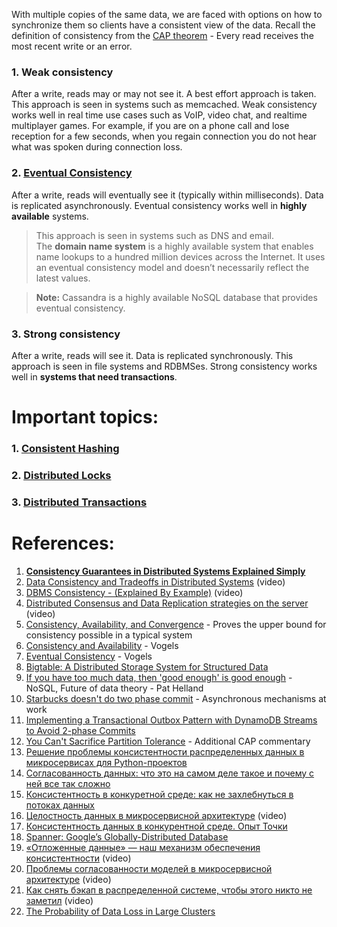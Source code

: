 With multiple copies of the same data, we are faced with options on how to synchronize them so clients have a consistent view of the data. Recall the definition of consistency from the [CAP theorem](https://github.com/donnemartin/system-design-primer#cap-theorem) - Every read receives the most recent write or an error.

### 1. **Weak consistency**

After a write, reads may or may not see it. A best effort approach is taken.
This approach is seen in systems such as memcached. Weak consistency works well in real time use cases such as VoIP, video chat, and realtime multiplayer games. For example, if you are on a phone call and lose reception for a few seconds, when you regain connection you do not hear what was spoken during connection loss.

### 2. **[Eventual Consistency](Eventual%20Consistency)**

After a write, reads will eventually see it (typically within milliseconds). Data is replicated asynchronously.
Eventual consistency works well in **highly available** systems.

> This approach is seen in systems such as DNS and email. The **domain name system** is a highly available system that enables name lookups to a hundred million devices across the Internet. It uses an eventual consistency model and doesn’t necessarily reflect the latest values.

> **Note:** Cassandra is a highly available NoSQL database that provides eventual consistency.

### 3. **Strong consistency**

After a write, reads will see it. 
Data is replicated synchronously.
This approach is seen in file systems and RDBMSes. 
Strong consistency works well in **systems that need transactions**.

# Important topics:

### 1. [Consistent Hashing](../1.%20The%20Introduction%20of%20System%20Design/1.%20Concepts/Consistent%20Hashing.md)

### 2. [Distributed Locks](../1.%20The%20Introduction%20of%20System%20Design/1.%20Concepts/Distributed%20Locks.md)

### 3. [Distributed Transactions](../../3.%20Database/OTLP/5.%20Distributed/Distributed%20Transactions.md)

# References:

1. **[Consistency Guarantees in Distributed Systems Explained Simply](https://kousiknath.medium.com/consistency-guarantees-in-distributed-systems-explained-simply-720caa034116)**
2. [Data Consistency and Tradeoffs in Distributed Systems](https://www.youtube.com/watch?v=m4q7VkgDWrM&list=PLMCXHnjXnTnvo6alSjVkgxV-VH6EPyvoX&index=30) (video)
3. [DBMS Consistency - (Explained By Example)](https://www.youtube.com/watch?v=Dxdh7w-0MsY&list=PLQnljOFTspQXOkIpdwjsMlVqkIffdqZ2K&index=77) (video)
4. [Distributed Consensus and Data Replication strategies on the server](https://www.youtube.com/watch?v=GeGxgmPTe4c&list=PLMCXHnjXnTnvo6alSjVkgxV-VH6EPyvoX&index=22) (video)
5. [Consistency, Availability, and Convergence](https://www.cs.utexas.edu/users/dahlin/papers/cac-tr.pdf) - Proves the upper bound for consistency possible in a typical system
6. [Consistency and Availability](https://www.infoq.com/news/2008/01/consistency-vs-availability) - Vogels
7. [Eventual Consistency](https://www.allthingsdistributed.com/2007/12/eventually_consistent.html) - Vogels
8. [Bigtable: A Distributed Storage System for Structured Data](http://www.read.seas.harvard.edu/~kohler/class/cs239-w08/chang06bigtable.pdf)
9. [If you have too much data, then 'good enough' is good enough](https://queue.acm.org/detail.cfm?id=1988603) - NoSQL, Future of data theory - Pat Helland
10. [Starbucks doesn't do two phase commit](https://www.enterpriseintegrationpatterns.com/docs/IEEE_Software_Design_2PC.pdf) - Asynchronous mechanisms at work
11. [Implementing a Transactional Outbox Pattern with DynamoDB Streams to Avoid 2-phase Commits](https://medium.com/ssense-tech/implementing-a-transactional-outbox-pattern-with-dynamodb-streams-to-avoid-2-phase-commits-ed0f91e69e9)
12. [You Can't Sacrifice Partition Tolerance](https://codahale.com/you-cant-sacrifice-partition-tolerance/) - Additional CAP commentary
13. [Решение проблемы консистентности распределенных данных в микросервисах для Python-проектов](https://www.youtube.com/watch?v=awbS6tKu1ys)
14. [Согласованность данных: что это на самом деле такое и почему с ней все так сложно](https://habr.com/ru/companies/vk/articles/723734/)
15. [Консистентность в конкуретной среде: как не захлебнуться в потоках данных](https://habr.com/ru/companies/tochka/articles/725722/)
16. [Целостность данных в микросервисной архитектуре](https://www.youtube.com/watch?v=6HvSpqBc8fA) (video)
17. [Консистентность данных в конкурентной среде. Опыт Точки](https://habr.com/ru/companies/tochka/articles/706726/)
18. [Spanner: Google’s Globally-Distributed Database](https://storage.googleapis.com/pub-tools-public-publication-data/pdf/39966.pdf)
19. [«Отложенные данные» — наш механизм обеспечения консистентности](https://www.youtube.com/watch?v=LaShwTfAFms&list=PLH-XmS0lSi_wRIh4RJjnTGMKaTiQoaGTc&index=23) (video)
20. [Проблемы согласованности моделей в микросервисной архитектуре](https://www.youtube.com/watch?v=Ixfulg4ZFX4&list=PLH-XmS0lSi_xQtVkWsUMSVUScK_3G_LUP&index=49) (video)
21. [Как снять бэкап в распределенной системе, чтобы этого никто не заметил](https://www.youtube.com/watch?v=Zjs1B72PkD8&list=PLH-XmS0lSi_wRIh4RJjnTGMKaTiQoaGTc&index=49) (video)
22. [The Probability of Data Loss in Large Clusters](https://martin.kleppmann.com/2017/01/26/data-loss-in-large-clusters.html)
